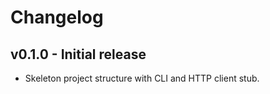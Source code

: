 # Changelog

## v0.1.0 - Initial release

- Skeleton project structure with CLI and HTTP client stub.
